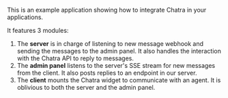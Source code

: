 This is an example application showing how to integrate Chatra in your applications.

It features 3 modules:

1. The **server** is in charge of listening to new message webhook and sending the messages to the admin panel. It also handles the interaction with the Chatra API to reply to messages.
2. The **admin panel** listens to the server's SSE stream for new messages from the client. It also posts
   replies to an endpoint in our server.
3. The **client** mounts the Chatra widget to communicate with an agent. It is oblivious to both the server and the admin panel.
